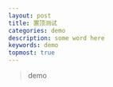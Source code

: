 ```yaml
---
layout: post
title: 置顶测试
categories: demo
description: some word here
keywords: demo
topmost: true
---
```


> demo